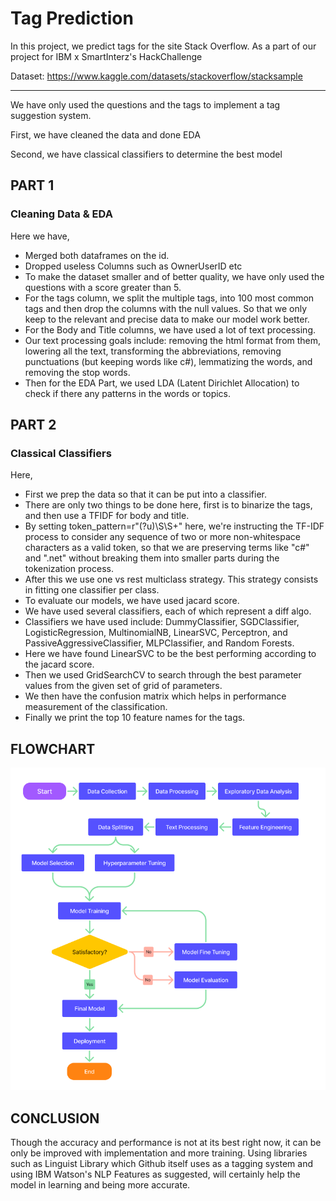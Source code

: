 
# Tag Prediction

In this project, we predict tags for the site Stack Overflow. As a part of our project for IBM x SmartInterz's HackChallenge


Dataset: https://www.kaggle.com/datasets/stackoverflow/stacksample

-----------------------------------


We have only used the questions and the tags to implement a tag suggestion system. 

First, we have cleaned the data and done EDA

Second, we have classical classifiers to determine the best model

## PART 1 

### Cleaning Data & EDA

Here we have, 
- Merged both dataframes on the id. 
- Dropped useless Columns such as OwnerUserID etc 
- To make the dataset smaller and of better quality, we have only used the questions with a score greater than 5. 
- For the tags column, we split the multiple tags, into 100 most common tags and then drop the columns with the null values. So that we only keep to the relevant and precise data to make our model work better. 
- For the Body and Title columns, we have used a lot of text processing. 
- Our text processing goals include: removing the html format from them, lowering all the text, transforming the abbreviations, removing punctuations (but keeping words like c#), lemmatizing the words, and removing the stop words. 
- Then for the EDA Part, we used LDA (Latent Dirichlet Allocation) to check if there any patterns in the words or topics.


## PART 2 

### Classical Classifiers

Here, 
- First we prep the data so that it can be put into a classifier. 
- There are only two things to be done here, first is to binarize the tags, and then use a TFIDF for body and title.
- By setting token_pattern=r"(?u)\S\S+" here, we're instructing the TF-IDF process to consider any sequence of two or more non-whitespace characters as a valid token, so that we are preserving terms like "c#" and ".net" without breaking them into smaller parts during the tokenization process. 
- After this we use one vs rest multiclass strategy. This strategy consists in fitting one classifier per class.
- To evaluate our models, we have used jacard score.
- We have used several classifiers, each of which represent a diff algo.
- Classifiers we have used include: DummyClassifier, SGDClassifier, LogisticRegression, MultinomialNB, LinearSVC, Perceptron, and PassiveAggressiveClassifier, MLPClassifier, and Random Forests.
- Here we have found LinearSVC to be the best performing according to the jacard score. 
- Then we used GridSearchCV to search through the best parameter values from the given set of grid of parameters.
- We then have the confusion matrix which helps in performance measurement of the classification.
- Finally we print the top 10 feature names for the tags. 


## FLOWCHART

![Flowchart](/Flowchart.png)


## CONCLUSION

Though the accuracy and performance is not at its best right now, it can be only be improved with implementation and more training. Using libraries such as Linguist Library which Github itself uses as a tagging system and using IBM Watson's NLP Features as suggested, will certainly help the model in learning and being more accurate. 

